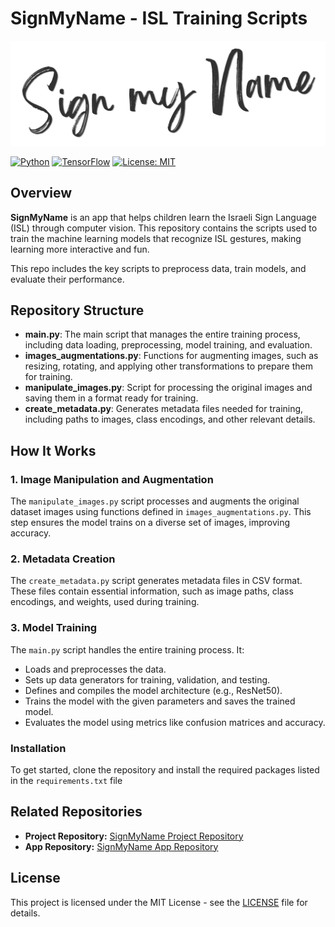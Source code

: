 # SignMyName - ISL Training Scripts

![SignMyName Logo](images/logo.png)

[![Python](https://img.shields.io/badge/Python-3.9%20--%203.11-blue)](https://www.python.org/)
[![TensorFlow](https://img.shields.io/badge/TensorFlow-2.x-orange)](https://www.tensorflow.org/)
[![License: MIT](https://img.shields.io/badge/License-MIT-yellow.svg)](https://opensource.org/licenses/MIT)

## Overview

**SignMyName** is an app that helps children learn the Israeli Sign Language (ISL) through computer vision. This repository contains the scripts used to train the machine learning models that recognize ISL gestures, making learning more interactive and fun.

This repo includes the key scripts to preprocess data, train models, and evaluate their performance.

## Repository Structure

- **main.py**: The main script that manages the entire training process, including data loading, preprocessing, model training, and evaluation.
- **images_augmentations.py**: Functions for augmenting images, such as resizing, rotating, and applying other transformations to prepare them for training.
- **manipulate_images.py**: Script for processing the original images and saving them in a format ready for training.
- **create_metadata.py**: Generates metadata files needed for training, including paths to images, class encodings, and other relevant details.

## How It Works

### 1. **Image Manipulation and Augmentation**
The `manipulate_images.py` script processes and augments the original dataset images using functions defined in `images_augmentations.py`. This step ensures the model trains on a diverse set of images, improving accuracy.

### 2. **Metadata Creation**
The `create_metadata.py` script generates metadata files in CSV format. These files contain essential information, such as image paths, class encodings, and weights, used during training.

### 3. **Model Training**
The `main.py` script handles the entire training process. It:
- Loads and preprocesses the data.
- Sets up data generators for training, validation, and testing.
- Defines and compiles the model architecture (e.g., ResNet50).
- Trains the model with the given parameters and saves the trained model.
- Evaluates the model using metrics like confusion matrices and accuracy.

### Installation

To get started, clone the repository and install the required packages listed in the `requirements.txt` file

## Related Repositories
- **Project Repository:** [SignMyName Project Repository](https://github.com/Sign-My-Name)
- **App Repository:** [SignMyName App Repository](https://github.com/Sign-My-Name/tkinter)

## License

This project is licensed under the MIT License - see the [LICENSE](LICENSE) file for details.






